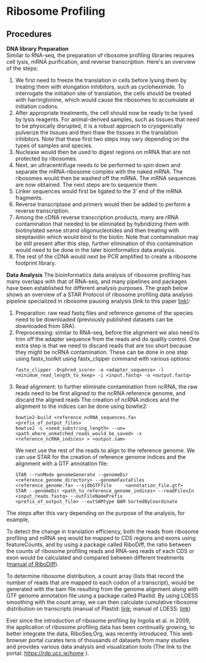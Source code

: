 # Ribosome Profiling

## Procedures
**DNA library Preparation**    
Similar to RNA-seq, the preparation of ribosome profiling libraries requires cell lysis, mRNA purification, and reverse transcription. Here's an overview of the steps:
1) We first need to freeze the translation in cells before lysing them by treating them with elongation inhibitors, such as cycloheximide. To interrogate the initiation site of translation, the cells should be treated with harringtonine, which would cause the ribosomes to accumulate at initiation codons. 
2) After appropriate treatments, the cell should now be ready to be lysed by lysis reagents. For animal-derived samples, such as tissues that need to be physically disrupted, it is a robust approach to cryogenically pulverize the tissues and then thaw the tissues in the translation inhibitors. Note that these first two steps may vary depending on the types of samples and species.
3) Nuclease would then be used to digest regions on mRNA that are not protected by ribosomes. 
4) Next, an ultracentrifuge needs to be performed to spin down and separate the mRNA-ribosome complex with the naked mRNA. The ribosomes would then be washed off the mRNA.
The mRNA sequences are now obtained. The next steps are to sequence them.
5) Linker sequences would first be ligated to the 3’ end of the mRNA fragments.
6) Reverse transcriptase and primers would then be added to perform a reverse transcription.
7) Among the cDNA reverse transcription products, many are rRNA contamination that needed to be eliminated by hybridizing them with biotinylated sense strand oligonucleotides and then treating with streptavidin which would bind to the biotin. Note that contamination may be still present after this step, further elimination of this contamination would need to be done in the later bioinformatics data analysis.
8) The rest of the cDNA would next be PCR amplified to create a ribosome footprint library.


**Data Analysis**
The bioinformatics data analysis of ribosome profiling has many overlaps with that of RNA-seq, and many pipelines and packages have been established for different analysis purposes. 
The graph below shows an overview of a STAR Protocol of ribosome profiling data analysis pipeline specialized in ribosome pausing analysis (link to this paper [link](https://star-protocols.cell.com/protocols/1899)):
1) Preparation: raw read fastq files and reference genome of the species need to be downloaded (previously published datasets can be downloaded from SRA). 
2) Preprocessing: similar to RNA-seq, before the alignment we also need to trim off the adapter sequence from the reads and do quality control. One extra step is that we need to discard reads that are too short because they might be ncRNA contamination. These can be done in one step using fastx_toolkit using fastx_clipper command with various options:
   ```
   fastx_clipper -Q<phred_score> -a <adapter_sequence> -l <minimum_read_length_to_keep> -i <input.fastq> -o <output.fastq>
   ```
4) Read alignment: to further eliminate contamination from ncRNA, the raw reads need to be first aligned to the ncRNA reference genome, and discard the aligned reads 
The creation of ncRNA indices and the alignment to the indices can be done using bowtie2:
   ```
   bowtie2-build <reference_ncRNA_sequences.fa> <prefix_of_output_files>
   bowtie2 -L <seed_substring_length> --un=<path_where_unmatched_reads_would_be_saved> -x <reference_ncRNA_indices> > <output.sam>
   ```
   We next use the rest of the reads to align to the reference genome. We can use STAR for the creation of reference genome indices and the alignment with a GTF annotation file:
   ```
   STAR --runMode genomeGenerate --genomeDir <reference_genome_directory> --genomeFastaFiles <reference_genome.fa> --sjdbGTFfile     <annotation_file.gtf>
   STAR --genomeDir <path_to_reference_genome_indices> --readFilesIn <input_reads.fastq> --outFileNamePrefix           <prefix_of_output_file> --outSAMtype BAM SortedByCoordinate
   ```
The steps after this vary depending on the purpose of the analysis, for example,

To detect the change in translation efficiency, both the reads from ribosome profiling and mRNA seq would be mapped to CDS regions and exons using featureCounts, and by using a package called RiboDiff, the ratio between the counts of  ribosome profiling reads and RNA-seq reads of each CDS or exon would be calculated and compared between different treatments ([manual of RiboDiff](https://github.com/ratschlab/RiboDiff)). 


To determine ribosome distribution, a count array (lists that record the number of reads that are mapped to each codon of a transcript), would be generated with the bam file resulting from the genome alignment along with GTF genome annotation file using a package called Plastid. By using LOESS smoothing with the count array, we can then calculate cumulative ribosome distribution on transcripts (manual of Plastid: [link](https://plastid.readthedocs.io/en/latest/generated/plastid.html); manual of LOESS: [link](https://pypi.org/project/loess/#documentation))

Ever since the introduction of ribosome profiling by Ingolia et al. in 2009, the application of ribosome profiling data has been continually growing, to better integrate the data, RiboSeq.Org, was recently introduced. This web browser portal curates tens of thousands of datasets from many studies and provides various data analysis and visualization tools (The link to the portal: https://rdp.ucc.ie/home ). 



